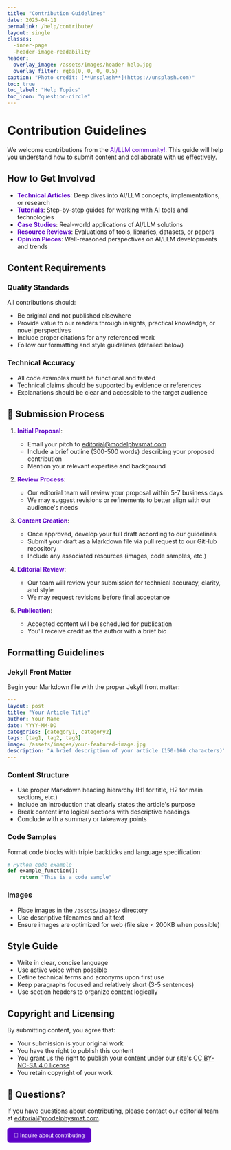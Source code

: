 ```yaml
---
title: "Contribution Guidelines"
date: 2025-04-11
permalink: /help/contribute/
layout: single
classes:
  -inner-page
  -header-image-readability
header:
  overlay_image: /assets/images/header-help.jpg
  overlay_filter: rgba(0, 0, 0, 0.5)
caption: "Photo credit: [**Unsplash**](https://unsplash.com)"
toc: true
toc_label: "Help Topics"
toc_icon: "question-circle"
---
```


# Contribution Guidelines

We welcome contributions from the<span style="color:#5c00c7;"> AI/LLM community!</span>. This guide will help you understand how to submit content and collaborate with us effectively.

## How to Get Involved

- <span style="color:#5c00c7;">**Technical Articles**</span>: Deep dives into AI/LLM concepts, implementations, or research
- <span style="color:#5c00c7;">**Tutorials**</span>: Step-by-step guides for working with AI tools and technologies
- <span style="color:#5c00c7;">**Case Studies**</span>: Real-world applications of AI/LLM solutions
- <span style="color:#5c00c7;">**Resource Reviews**</span>: Evaluations of tools, libraries, datasets, or papers
- <span style="color:#5c00c7;">**Opinion Pieces**</span>: Well-reasoned perspectives on AI/LLM developments and trends

## Content Requirements

### Quality Standards

All contributions should:
- Be original and not published elsewhere
- Provide value to our readers through insights, practical knowledge, or novel perspectives
- Include proper citations for any referenced work
- Follow our formatting and style guidelines (detailed below)

### Technical Accuracy

- All code examples must be functional and tested
- Technical claims should be supported by evidence or references
- Explanations should be clear and accessible to the target audience

## 📧 Submission Process

1. <span style="color:#5c00c7;">**Initial Proposal**</span>: 
   - Email your pitch to [editorial@modelphysmat.com](mailto:editorial@modelphysmat.com)
   - Include a brief outline (300-500 words) describing your proposed contribution
   - Mention your relevant expertise and background

2. <span style="color:#5c00c7;">**Review Process**</span>:
   - Our editorial team will review your proposal within 5-7 business days
   - We may suggest revisions or refinements to better align with our audience's needs

3. <span style="color:#5c00c7;">**Content Creation**</span>:
   - Once approved, develop your full draft according to our guidelines
   - Submit your draft as a Markdown file via pull request to our GitHub repository
   - Include any associated resources (images, code samples, etc.)

4. <span style="color:#5c00c7;">**Editorial Review**</span>:
   - Our team will review your submission for technical accuracy, clarity, and style
   - We may request revisions before final acceptance

5. <span style="color:#5c00c7;">**Publication**</span>:
   - Accepted content will be scheduled for publication
   - You'll receive credit as the author with a brief bio

## Formatting Guidelines

### Jekyll Front Matter

Begin your Markdown file with the proper Jekyll front matter:

```yaml
---
layout: post
title: "Your Article Title"
author: Your Name
date: YYYY-MM-DD
categories: [category1, category2]
tags: [tag1, tag2, tag3]
image: /assets/images/your-featured-image.jpg
description: "A brief description of your article (150-160 characters)"
---
```

### Content Structure

- Use proper Markdown heading hierarchy (H1 for title, H2 for main sections, etc.)
- Include an introduction that clearly states the article's purpose
- Break content into logical sections with descriptive headings
- Conclude with a summary or takeaway points

### Code Samples

Format code blocks with triple backticks and language specification:

```python
# Python code example
def example_function():
    return "This is a code sample"
```

### Images

- Place images in the `/assets/images/` directory
- Use descriptive filenames and alt text
- Ensure images are optimized for web (file size < 200KB when possible)

## Style Guide

- Write in clear, concise language
- Use active voice when possible
- Define technical terms and acronyms upon first use
- Keep paragraphs focused and relatively short (3-5 sentences)
- Use section headers to organize content logically

## Copyright and Licensing

By submitting content, you agree that:

- Your submission is your original work
- You have the right to publish this content
- You grant us the right to publish your content under our site's [CC BY-NC-SA 4.0 license](https://creativecommons.org/licenses/by-nc-sa/4.0/)
- You retain copyright of your work

## 🤔 Questions?

If you have questions about contributing, please contact our editorial team at [editorial@modelphysmat.com](mailto:editorial@modelphysmat.com).
    <p>
    <button onclick="handleEmailClick()" style="display:inline-block; background:#5c00c7 !important; color:white; padding:10px 16px; text-decoration:none; border:none; border-radius:6px; cursor:pointer;">
    📧 <span style="color:white;">Inquire about contributing</span>
    </button>
    </p>
     <!-- Hidden fallback form -->
    <div id="fallbackForm" style="display:none; margin-top: 20px;">
    	 <p><strong>Can't use email?</strong> Use the form below:</p>
	 <!--Insert contact form here -->

	 <form action="https://formspree.io/f/mjkykaqp" method="POST">
  	   <label>Your Name: <input type="text" name="name" required></label><br>
  	   <label>Email: <input type="email" name="_replyto" required></label><br>
  	   <label>Topic: <input type="text" name="topic" required></label><br>
  	   <label>Message:<br><textarea name="message" required></textarea></label><br>
  	   <button type="submit">Send Email</button>
         </form>
    </div>
  

<script src="{{ '/assets/js/email-toggle.js' | relative_url }}"></script>


## We welcome your contributions!